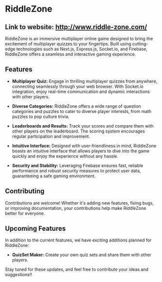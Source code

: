 # RiddleZone

## Link to website: http://www.riddle-zone.com/

RiddleZone is an immersive multiplayer online game designed to bring the excitement of multiplayer quizzes to your fingertips. Built using cutting-edge technologies such as Next.js, Express.js, Socket.io, and Firebase, RiddleZone offers a seamless and interactive gaming experience.

## Features

- **Multiplayer Quiz:** Engage in thrilling multiplayer quizzes from anywhere, connecting seamlessly through your web browser. With Socket.io integration, enjoy real-time communication and dynamic interactions with other players.

- **Diverse Categories:** RiddleZone offers a wide range of question categories and puzzles to cater to diverse player interests, from math puzzles to pop culture trivia.

- **Leaderboards and Results:** Track your scores and compare them with other players on the leaderboard. The scoring system encourages regular participation and improvement.

- **Intuitive Interface:** Designed with user-friendliness in mind, RiddleZone boasts an intuitive interface that allows players to dive into the game quickly and enjoy the experience without any hassle.

- **Security and Stability:** Leveraging Firebase ensures fast, reliable performance and robust security measures to protect user data, guaranteeing a safe gaming environment.

## Contributing

Contributions are welcome! Whether it's adding new features, fixing bugs, or improving documentation, your contributions help make RiddleZone better for everyone.

## Upcoming Features

In addition to the current features, we have exciting additions planned for RiddleZone:

- **QuizSet Maker:** Create your own quiz sets and share them with other players.

Stay tuned for these updates, and feel free to contribute your ideas and suggestions!!

